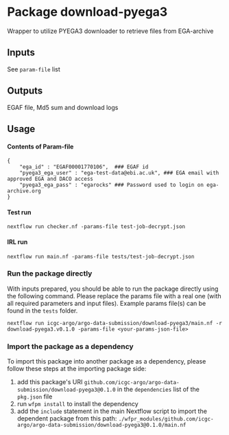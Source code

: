 # Package download-pyega3


Wrapper to utilize PYEGA3 downloader to retrieve files from EGA-archive

## Inputs

See `param-file` list

## Outputs

EGAF file, Md5 sum and download logs


## Usage


#### Contents of Param-file
```
{
    "ega_id" : "EGAF00001770106",  ### EGAF id
    "pyega3_ega_user" : "ega-test-data@ebi.ac.uk", ### EGA email with approved EGA and DACO access
    "pyega3_ega_pass" : "egarocks" ### Password used to login on ega-archive.org
}
```

#### Test run
`nextflow run checker.nf -params-file test-job-decrypt.json`

#### IRL run
```
nextflow run main.nf -params-file tests/test-job-decrypt.json
```

### Run the package directly

With inputs prepared, you should be able to run the package directly using the following command.
Please replace the params file with a real one (with all required parameters and input files). Example
params file(s) can be found in the `tests` folder.

```
nextflow run icgc-argo/argo-data-submission/download-pyega3/main.nf -r download-pyega3.v0.1.0 -params-file <your-params-json-file>
```

### Import the package as a dependency

To import this package into another package as a dependency, please follow these steps at the
importing package side:

1. add this package's URI `github.com/icgc-argo/argo-data-submission/download-pyega3@0.1.0` in the `dependencies` list of the `pkg.json` file
2. run `wfpm install` to install the dependency
3. add the `include` statement in the main Nextflow script to import the dependent package from this path: `./wfpr_modules/github.com/icgc-argo/argo-data-submission/download-pyega3@0.1.0/main.nf`
